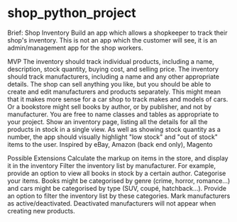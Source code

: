 # shop_python_project

Brief:
Shop Inventory
Build an app which allows a shopkeeper to track their shop's inventory. This is not an app which the customer will see, it is an admin/management app for the shop workers.

MVP
The inventory should track individual products, including a name, description, stock quantity, buying cost, and selling price.
The inventory should track manufacturers, including a name and any other appropriate details.
The shop can sell anything you like, but you should be able to create and edit manufacturers and products separately.
This might mean that it makes more sense for a car shop to track makes and models of cars. Or a bookstore might sell books by author, or by publisher, and not by manufacturer. You are free to name classes and tables as appropriate to your project.
Show an inventory page, listing all the details for all the products in stock in a single view.
As well as showing stock quantity as a number, the app should visually highlight "low stock" and "out of stock" items to the user.
Inspired by
eBay, Amazon (back end only), Magento

Possible Extensions
Calculate the markup on items in the store, and display it in the inventory
Filter the inventory list by manufacturer. For example, provide an option to view all books in stock by a certain author.
Categorise your items. Books might be categorised by genre (crime, horror, romance...) and cars might be categorised by type (SUV, coupé, hatchback...). Provide an option to filter the inventory list by these categories.
Mark manufacturers as active/deactivated. Deactivated manufacturers will not appear when creating new products.
